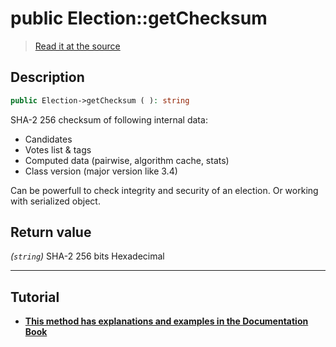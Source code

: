 # public Election::getChecksum

> [Read it at the source](https://github.com/julien-boudry/Condorcet/blob/master/src/Election.php#L280)

## Description    

```php
public Election->getChecksum ( ): string
```

SHA-2 256 checksum of following internal data:
* Candidates
* Votes list & tags
* Computed data (pairwise, algorithm cache, stats)
* Class version (major version like 3.4)

Can be powerfull to check integrity and security of an election. Or working with serialized object.


## Return value   

*(`string`)* SHA-2 256 bits Hexadecimal


---------------------------------------

## Tutorial

* **[This method has explanations and examples in the Documentation Book](https://docs.condorcet.io/book/3.AsPhpLibrary/8.GoFurther/2.CryptographicChecksum)**    

